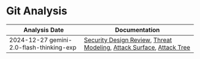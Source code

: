 # Git Analysis
| Analysis Date | Documentation |
|---------------|---------------|
| 2024-12-27 gemini-2.0-flash-thinking-exp | [Security Design Review](git/git/2024-12-27-gemini-2.0-flash-thinking-exp/sec-design.md), [Threat Modeling](git/git/2024-12-27-gemini-2.0-flash-thinking-exp/threat-modeling.md), [Attack Surface](git/git/2024-12-27-gemini-2.0-flash-thinking-exp/attack-surface.md), [Attack Tree](git/git/2024-12-27-gemini-2.0-flash-thinking-exp/attack-tree.md) |